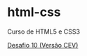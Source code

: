 # html-css
 Curso de HTML5 e CSS3

<a href="https://gustavohenriquecs.github.io/html-css/.">Desafio 10 (Versão CEV)</a>